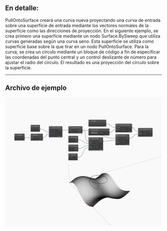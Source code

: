 ## En detalle:
PullOntoSurface creará una curva nueva proyectando una curva de entrada sobre una superficie de entrada mediante los vectores normales de la superficie como las direcciones de proyección. En el siguiente ejemplo, se crea primero una superficie mediante un nodo Surface.BySweep que utiliza curvas generadas según una curva seno. Esta superficie se utiliza como superficie base sobre la que tirar en un nodo PullOntoSurface. Para la curva, se crea un círculo mediante un bloque de código a fin de especificar las coordenadas del punto central y un control deslizante de número para ajustar el radio del círculo. El resultado es una proyección del círculo sobre la superficie.
___
## Archivo de ejemplo

![PullOntoSurface](./Autodesk.DesignScript.Geometry.Curve.PullOntoSurface_img.jpg)

